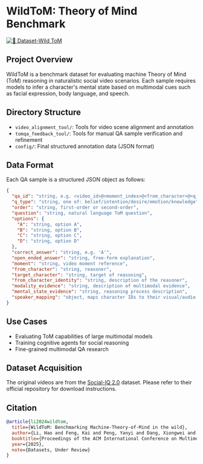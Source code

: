 # WildToM: Theory of Mind Benchmark

[![🤗 Dataset-Wild ToM](https://img.shields.io/badge/🤗%20Dataset-Wild%20ToM-yellow)](https://huggingface.co/datasets/county/WildToM)

## Project Overview
WildToM is a benchmark dataset for evaluating machine Theory of Mind (ToM) reasoning in naturalistic social video scenarios. Each sample requires models to infer a character's mental state based on multimodal cues such as facial expression, body language, and speech.

## Directory Structure
- `video_alignment_tool/`: Tools for video scene alignment and annotation
- `tomqa_feedback_tool/`: Tools for manual QA sample verification and refinement
- `config/`: Final structured annotation data (JSON format)

## Data Format
Each QA sample is a structured JSON object as follows:

```json
{
  "qa_id": "string, e.g. <video_id>@<moment_index>@<from_character>@<q_type>@<order>",
  "q_type": "string, one of: belief/intention/desire/emotion/knowledge",
  "order": "string, first-order or second-order",
  "question": "string, natural language ToM question",
  "options": {
    "A": "string, option A",
    "B": "string, option B",
    "C": "string, option C",
    "D": "string, option D"
  },
  "correct_answer": "string, e.g. 'A'",
  "open_ended_answer": "string, free-form explanation",
  "moment": "string, video moment reference",
  "from_character": "string, reasoner",
  "target_character": "string, target of reasoning",
  "from_character_identity": "string, description of the reasoner",
  "modality_evidence": "string, description of multimodal evidence",
  "mental_state_evidence": "string, reasoning process description",
  "speaker_mapping": "object, maps character IDs to their visual/audio descriptions"
}
```

## Use Cases
- Evaluating ToM capabilities of large multimodal models
- Training cognitive agents for social reasoning
- Fine-grained multimodal QA research

## Dataset Acquisition
The original videos are from the [Social-IQ 2.0](https://github.com/cmu-multicomp-lab/social-iq-2.0) dataset. Please refer to their official repository for download instructions.

## Citation
```bibtex
@article{li2024wildtom,
  title={WildToM: Benchmarking Machine-Theory-of-Mind in the wild},
  author={Li, Hao and Feng, Kai and Peng, Yanyi and Dang, Xiongwei and Yang, Zhengwei and Hu, Zechao and Fei, Hao and Wang, Zheng},
  booktitle={Proceedings of the ACM International Conference on Multimedia},
  year={2025},
  note={Datasets, Under Review}
}
```
